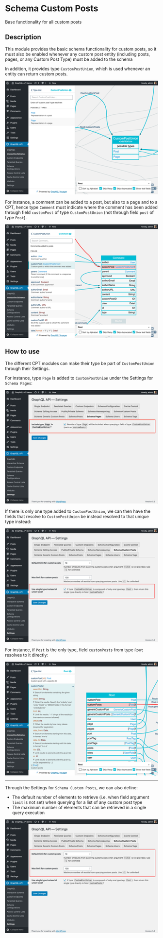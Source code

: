 # Schema Custom Posts

Base functionality for all custom posts

## Description

This module provides the basic schema functionality for custom posts, so it must also be enabled whenever any custom post entity (including posts, pages, or any Custom Post Type) must be added to the schema

In addition, it provides type `CustomPostUnion`, which is used whenever an entity can return custom posts.

![`CustomPostUnion` type](../../images/interactive-schema-custompost-union.png "`CustomPostUnion` type")

For instance, a comment can be added to a post, but also to a page and to a CPT, hence type `Comment` must indicate where the comment has been added through field `customPost` of type `CustomPostUnion` (not through field `post` of type `Post`).

![`Comment` type](../../images/interactive-schema-comment.png "`Comment` type")

## How to use

The different CPT modules can make their type be part of `CustomPostUnion` through their Settings.

For instance, type `Page` is added to `CustomPostUnion` under the Settings for `Schema Pages`:

![Settings for Schema Pages](../../images/settings-schema-pages.png "Settings for Schema Pages")

If there is only one type added to `CustomPostUnion`, we can then have the fields that resolve to `CustomPostUnion` be instead resolved to that unique type instead:

![Settings for Custom Posts](../../images/settings-customposts.png "Settings for Custom Posts")

For instance, if `Post` is the only type, field `customPosts` from type `Root` resolves to it directly:

![`customPosts` field resolves to `Post` type](../../images/interactive-schema-root.png "`customPosts` field resolves to `Post` type")

---

Through the Settings for `Schema Custom Posts`, we can also define:

- The default number of elements to retrieve (i.e. when field argument `limit` is not set) when querying for a list of any custom post type
- The maximum number of elements that can be retrieved in a single query execution

![Settings for Custom Post limits](../../images/settings-customposts-limits.png "Settings for Custom Post limits")

